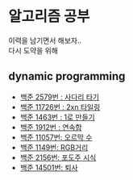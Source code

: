 # 알고리즘 공부
이력을 남기면서 해보자..<br>
다시 도약을 위해


## dynamic programming
* [백준 2579번 : 사다리 타기](./src/main/java/com/backjoon/dynamic/p2579)
* [백준 11726번 : 2xn 타일링](./src/main/java/com/backjoon/dynamic/p11726)
* [백준 1463번 : 1로 만들기](./src/main/java/com/backjoon/dynamic/p1463)
* [백준 1912번 : 연속합](./src/main/java/com/backjoon/dynamic/p1912)
* [백준 11057번: 오르막 수](./src/main/java/com/backjoon/dynamic/p11057)
* [백준 1149번: RGB거리](./src/main/java/com/backjoon/dynamic/p1149)
* [백준 2156번: 포도주 시식](./src/main/java/com/backjoon/dynamic/p2156)
* [백준 14501번: 퇴사](./src/main/java/com/backjoon/dynamic/p14501)